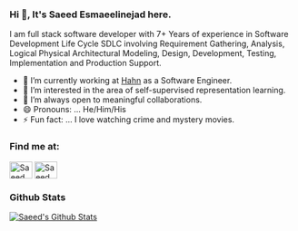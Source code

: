 ### Hi 👋, It's Saeed Esmaeelinejad here.
I am full stack software developer with 7+ Years of experience in Software Development Life Cycle SDLC involving Requirement Gathering, Analysis, Logical Physical Architectural Modeling, Design, Development, Testing, Implementation and Production Support.

- 🔭 I’m currently working at [Hahn](https://www.hahn-softwareentwicklung.de) as a Software Engineer.
- 🌱  I’m interested in the area of self-supervised representation learning.
- 👯  I’m always open to meaningful collaborations.
- 😄 Pronouns: ... He/Him/His
- ⚡ Fun fact: ... I love watching crime and mystery movies.

### Find me at:
<a href="https://www.linkedin.com/in/saeed-esmaeelinejad-4b444879" target="blank"><img align="center" src="https://raw.githubusercontent.com/rahuldkjain/github-profile-readme-generator/master/src/images/icons/Social/linked-in-alt.svg" alt="Saeed Esmaeelinejad" height="30" width="40" /></a>
<a href="https://stackoverflow.com/users/6023173/saeed-esmaeelinejad" target="blank"><img align="center" src="https://upload.wikimedia.org/wikipedia/commons/thumb/e/ef/Stack_Overflow_icon.svg/768px-Stack_Overflow_icon.svg.png" alt="Saeed Esmaeelinejad" height="30" width="40" /></a>

### Github Stats

[![Saeed's Github Stats](https://github-readme-stats.vercel.app/api?username=SaeedEsmaeelinejad&count_private=true&theme=default&show_icons=true)](https://github.com/SaeedEsmaeelinad)
